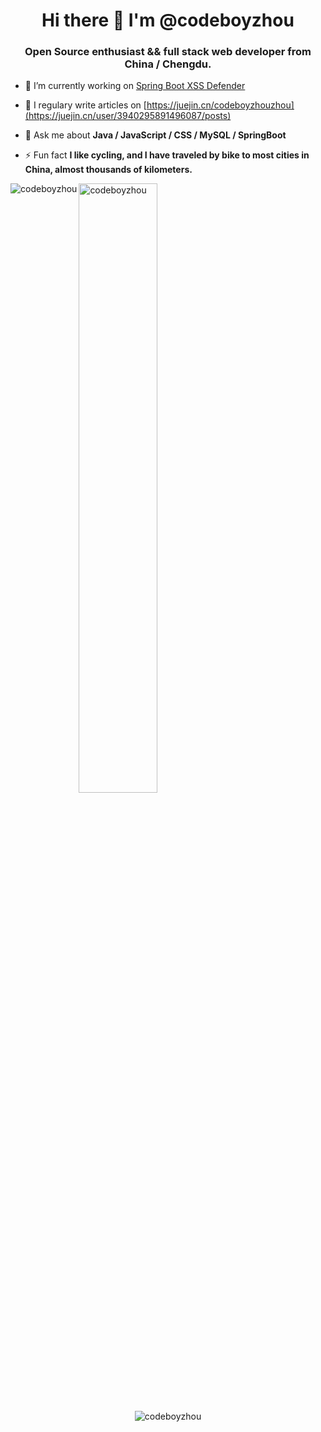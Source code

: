 <h1 align="center">Hi there 👋 I'm @codeboyzhou</h1>
<h3 align="center">Open Source enthusiast && full stack web developer from China / Chengdu.</h3>

- 🔭&nbsp;I’m currently working on [Spring Boot XSS Defender](https://github.com/codeboyzhou/spring-boot-xss-defender)

- 📝&nbsp;I regulary write articles on [https://juejin.cn/codeboyzhouzhou](https://juejin.cn/user/3940295891496087/posts)

- 💬&nbsp;Ask me about **Java / JavaScript / CSS / MySQL / SpringBoot**

- ⚡&nbsp;Fun fact **I like cycling, and I have traveled by bike to most cities in China, almost thousands of kilometers.**

<!-- most used languages -->
<p>
  <img align="left" src="https://github-readme-stats.vercel.app/api/top-langs/?username=codeboyzhou&layout=compact&hide=html" alt="codeboyzhou"/>
</p>

<!-- github stats -->
<p>
  <img align="center" src="https://github-readme-stats.vercel.app/api?username=codeboyzhou&show_icons=true&count_private=true" alt="codeboyzhou" width="50%"/>
</p>

<!-- profile views -->
<p align="center">
  <img align="center" src="https://komarev.com/ghpvc/?username=codeboyzhou" alt="codeboyzhou"/>
</p>

<!--

Here are some ideas to get you started:

- 🔭 I’m currently working on ...
- 🌱 I’m currently learning ...
- 👯 I’m looking to collaborate on ...
- 🤔 I’m looking for help with ...
- 💬 Ask me about ...
- 📫 How to reach me: ...
- 😄 Pronouns: ...
- ⚡ Fun fact: ...

-->
